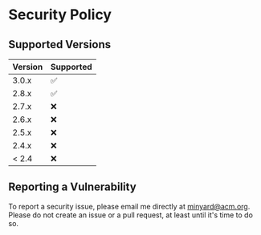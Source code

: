 # Security Policy

## Supported Versions

| Version | Supported          |
| ------- | ------------------ |
| 3.0.x   | :white_check_mark: |
| 2.8.x   | :white_check_mark: |
| 2.7.x   | :x:                |
| 2.6.x   | :x:                |
| 2.5.x   | :x:                |
| 2.4.x   | :x:                |
| < 2.4   | :x:                |

## Reporting a Vulnerability

To report a security issue, please email me directly at minyard@acm.org.
Please do not create an issue or a pull request, at least until it's
time to do so.
